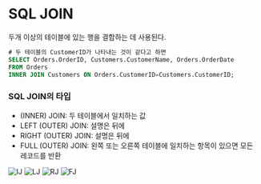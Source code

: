 ﻿# SQL JOIN

두개 이상의 테이블에 있는 행을 결합하는 데 사용된다.

```sql
# 두 테이블의 CustomerID가 나타내는 것이 같다고 하면
SELECT Orders.OrderID, Customers.CustomerName, Orders.OrderDate
FROM Orders
INNER JOIN Customers ON Orders.CustomerID=Customers.CustomerID;
```

### SQL JOIN의 타입
- (INNER) JOIN: 두 테이블에서 일치하는 값
- LEFT (OUTER) JOIN: 설명은 뒤에
- RIGHT (OUTER) JOIN: 설명은 뒤에
- FULL (OUTER) JOIN: 왼쪽 또는 오른쪽 테이블에 일치하는 항목이 있으면 모든 레코드를 반환

![IJ](https://www.w3schools.com/sql/img_innerjoin.gif)
![LJ](https://www.w3schools.com/sql/img_leftjoin.gif)
![RJ](https://www.w3schools.com/sql/img_rightjoin.gif)
![FJ](https://www.w3schools.com/sql/img_fulljoin.gif)


